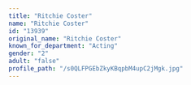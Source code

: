 ```yaml
---
title: "Ritchie Coster"
name: "Ritchie Coster"
id: "13939"
original_name: "Ritchie Coster"
known_for_department: "Acting"
gender: "2"
adult: "false"
profile_path: "/s0QLFPGEbZkyKBqpbM4upC2jMgk.jpg"
---
```

